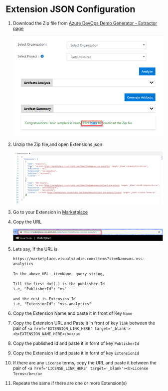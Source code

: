 # Extension JSON Configuration

1. Download the Zip file from [Azure DevOps Demo Generator - Extractor page](https://vstsdemogenerator-test.azurewebsites.net/)

    ![Extractor](Images/1.png)

1. Unzip the Zip file,and open Extensions.json

    ![JsonFile](Images/2.png)

1. Go to your Extension in  [Marketplace](https://marketplace.visualstudio.com)

1. Copy the URL 

    ![URL](Images/3.png)

1. Lets say, If the URL is 
    ```
    https://marketplace.visualstudio.com/items?itemName=ms.vss-analytics

    In the above URL _itemName_ query string,

    Till the first dot(.) is the publisher Id
    i.e, "PublisherId": "ms"

    and the rest is Extension Id
    i.e, "ExtensionId": "vss-analytics"

    ```

1. Copy the Extension Name and paste it in front of Key ``` Name ```

1. Copy the Extension URL and Paste it in front of key  ``` link ``` between the pair of ```<a href='EXTENSION_LINK_HERE' target='_blank'><b>EXTENSION_NAME_HERE</b></a>```

1. Copy the published Id and paste it in fornt of key ``` PublisherId ```

1. Copy the Extension Id and paste it in fornt of key ``` ExtensionId ```

1. If there are any ```License``` terms, copy the URL and paste it between the pair of ```<a href='LICENSE_LINK_HERE' target='_blank'><b>License Terms</b></a>```

1. Repeate the same if there are one or more Extension(s)
